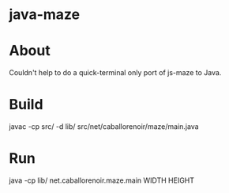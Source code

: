 java-maze
=========

# About

Couldn't help to do a quick-terminal only port of js-maze to Java.

# Build

javac -cp src/ -d lib/ src/net/caballorenoir/maze/main.java 

# Run

java -cp lib/ net.caballorenoir.maze.main WIDTH HEIGHT
